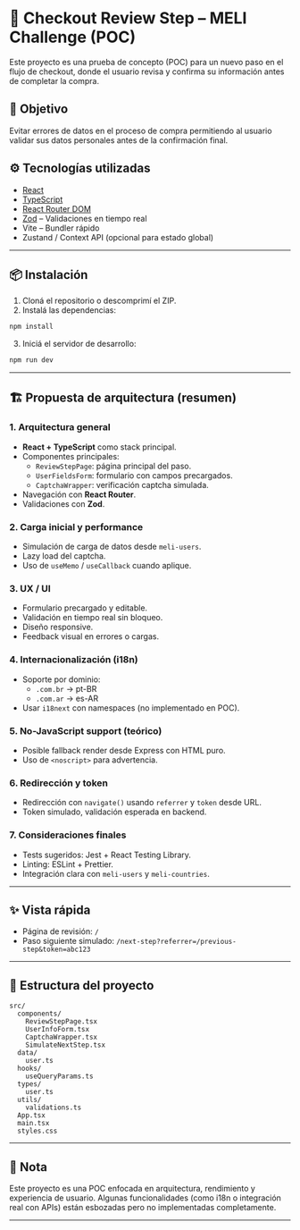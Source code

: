 # 🚀 Checkout Review Step – MELI Challenge (POC)

Este proyecto es una prueba de concepto (POC) para un nuevo paso en el flujo de checkout, donde el usuario revisa y confirma su información antes de completar la compra.

## 🧩 Objetivo

Evitar errores de datos en el proceso de compra permitiendo al usuario validar sus datos personales antes de la confirmación final.

## ⚙️ Tecnologías utilizadas

- [React](https://react.dev/)
- [TypeScript](https://www.typescriptlang.org/)
- [React Router DOM](https://reactrouter.com/)
- [Zod](https://zod.dev/) – Validaciones en tiempo real
- Vite – Bundler rápido
- Zustand / Context API (opcional para estado global)

---

## 📦 Instalación

1. Cloná el repositorio o descomprimí el ZIP.
2. Instalá las dependencias:

```bash
npm install
```

3. Iniciá el servidor de desarrollo:

```bash
npm run dev
```

---

## 🏗️ Propuesta de arquitectura (resumen)

### 1. Arquitectura general

- **React + TypeScript** como stack principal.
- Componentes principales:
  - `ReviewStepPage`: página principal del paso.
  - `UserFieldsForm`: formulario con campos precargados.
  - `CaptchaWrapper`: verificación captcha simulada.
- Navegación con **React Router**.
- Validaciones con **Zod**.

### 2. Carga inicial y performance

- Simulación de carga de datos desde `meli-users`.
- Lazy load del captcha.
- Uso de `useMemo` / `useCallback` cuando aplique.

### 3. UX / UI

- Formulario precargado y editable.
- Validación en tiempo real sin bloqueo.
- Diseño responsive.
- Feedback visual en errores o cargas.

### 4. Internacionalización (i18n)

- Soporte por dominio:
  - `.com.br` → pt-BR
  - `.com.ar` → es-AR
- Usar `i18next` con namespaces (no implementado en POC).

### 5. No-JavaScript support (teórico)

- Posible fallback render desde Express con HTML puro.
- Uso de `<noscript>` para advertencia.

### 6. Redirección y token

- Redirección con `navigate()` usando `referrer` y `token` desde URL.
- Token simulado, validación esperada en backend.

### 7. Consideraciones finales

- Tests sugeridos: Jest + React Testing Library.
- Linting: ESLint + Prettier.
- Integración clara con `meli-users` y `meli-countries`.

---

## ✨ Vista rápida

- Página de revisión: `/`
- Paso siguiente simulado: `/next-step?referrer=/previous-step&token=abc123`

---

## 📁 Estructura del proyecto

```
src/
  components/
    ReviewStepPage.tsx
    UserInfoForm.tsx
    CaptchaWrapper.tsx
    SimulateNextStep.tsx
  data/
    user.ts
  hooks/
    useQueryParams.ts
  types/
    user.ts
  utils/
    validations.ts
  App.tsx
  main.tsx
  styles.css
```

---

## 📌 Nota

Este proyecto es una POC enfocada en arquitectura, rendimiento y experiencia de usuario. Algunas funcionalidades (como i18n o integración real con APIs) están esbozadas pero no implementadas completamente.

---
